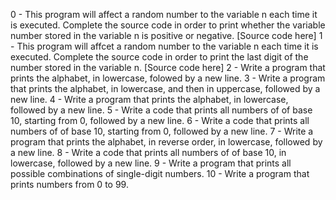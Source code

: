 0 - This program will affect a random number to the variable n each time it is executed. Complete the source code in order to print whether the variable number stored in the variable n is positive or negative. [Source code here]
1 - This program will affcet a random number to the variable n each time it is executed. Complete the source code in order to print the last digit of the number stored in the variable n. [Source code here]
2 - Write a program that prints the alphabet, in lowercase, folowed by a new line.
3 - Write a program that prints the alphabet, in lowercase, and then in uppercase, followed by a new line.
4 - Write a program that prints the alphabet, in lowercase, followed by a new line.
5 - Write a code that prints all numbers of of base 10, starting from 0, followed by a new line.
6 - Write a code that prints all numbers of of base 10, starting from 0, followed by a new line.
7 - Write a program that prints the alphabet, in reverse order, in lowercase, followed by a new line.
8 - Write a code that prints all numbers of of base 10, in lowercase, followed by a new line.
9 - Write a program that prints all possible combinations of single-digit numbers.
10 - Write a program that prints numbers from 0 to 99.
